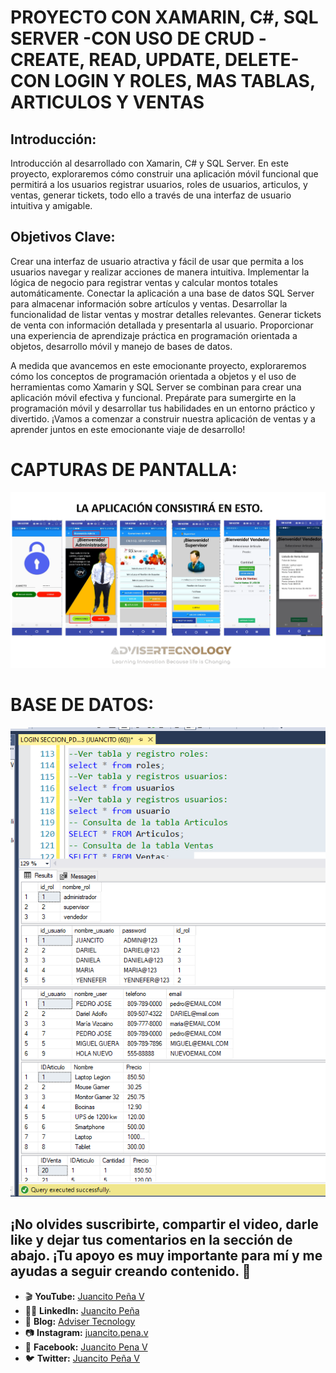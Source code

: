 # PROYECTO CON XAMARIN,  C#,  SQL SERVER -CON USO DE CRUD -CREATE, READ, UPDATE, DELETE-CON LOGIN Y ROLES, MAS TABLAS, ARTICULOS Y VENTAS

## Introducción:
Introducción al desarrollado con Xamarin, C# y SQL Server. En este proyecto, exploraremos cómo construir una aplicación móvil funcional que permitirá a los usuarios registrar  usuarios, roles de usuarios, articulos, y ventas,  generar tickets, todo ello a través de una interfaz de usuario intuitiva y amigable.

## Objetivos Clave:

Crear una interfaz de usuario atractiva y fácil de usar que permita a los usuarios navegar y realizar acciones de manera intuitiva.
Implementar la lógica de negocio para registrar ventas y calcular montos totales automáticamente.
Conectar la aplicación a una base de datos SQL Server para almacenar información sobre artículos y ventas.
Desarrollar la funcionalidad de listar ventas y mostrar detalles relevantes.
Generar tickets de venta con información detallada y presentarla al usuario.
Proporcionar una experiencia de aprendizaje práctica en programación orientada a objetos, desarrollo móvil y manejo de bases de datos.

A medida que avancemos en este emocionante proyecto, exploraremos cómo los conceptos de programación orientada a objetos y el uso de herramientas como Xamarin y SQL Server se combinan para crear una aplicación móvil efectiva y funcional. Prepárate para sumergirte en la programación móvil y desarrollar tus habilidades en un entorno práctico y divertido. ¡Vamos a comenzar a construir nuestra aplicación de ventas y a aprender juntos en este emocionante viaje de desarrollo!

# CAPTURAS DE PANTALLA:

![image](PANTALLA.png)

# BASE DE DATOS:

![image](BASE_DATOS_APP.png)

## ¡No olvides suscribirte, compartir el video, darle like y dejar tus comentarios en la sección de abajo. ¡Tu apoyo es muy importante para mí y me ayudas a seguir creando contenido. 💚

- 🎬 **YouTube:** [Juancito Peña V](https://www.youtube.com/@JuancitoPenaV)
- 👨‍💼 **LinkedIn:** [Juancito Peña](https://www.linkedin.com/in/juancitope%C3%B1a/)
- 📰 **Blog:** [Adviser Tecnology](https://advisertecnology.com/)
- 📷 **Instagram:** [juancito.pena.v](https://www.instagram.com/juancito.pena.v/)
- 📑 **Facebook:** [Juancito Pena V](https://www.facebook.com/juancito.p.v)
- 🐦 **Twitter:** [Juancito Peña V](https://twitter.com/JuancitoPenaV)
